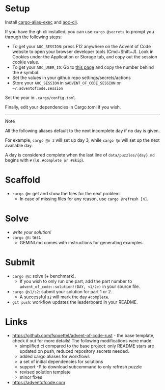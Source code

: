 # Setup

Install [cargo-alias-exec](https://crates.io/crates/cargo-alias-exec) and [aoc-cli](https://crates.io/crates/aoc-cli).

If you have the gh cli installed, you can use `cargo @secrets` to prompt you through the following steps:
- To get your `AOC_SESSION`: press F12 anywhere on the Advent of Code website to open your browser developer tools (Cmd+Shift+J). Look in Cookies under the Application or Storage tab, and copy out the session cookie value.
- To get your `AOC_USER_ID`: Go to [this page](https://adventofcode.com/settings) and copy the number behind the `#` symbol.
- Set the values in your github repo settings/secrets/actions
- Store your `AOC_SESSION` in `$ADVENT_OF_CODE_SESSION` or `~/.adventofcode.session`

Set the year in `.cargo/config.toml`.

Finally, edit your dependencies in Cargo.toml if you wish.

---

>[!NOTE]
> All the following aliases default to the next incomplete day if no day is given.
>
> For example, `cargo @n 3` will set up day 3, while `cargo @n` will set up the next available day.
>
> A day is considered complete when the last line of `data/puzzles/{day}.md` begins with `#` (i.e. `#complete or #skip`).

# Scaffold

- `cargo @n`: get and show the files for the next problem.
	- In case of missing files for any reason, use `cargo @refresh [n]`.

# Solve

- _write your solution!_
- `cargo @t`: test.
	- GEMINI.md comes with instructions for generating examples.

# Submit
- `cargo @s`: solve (+ benchmark).
	- If you wish to only run one part, add the part number to `advent_of_code::solution!(DAY, <1/2>)` in your source file.
- `cargo @s1/s2`: submit your solution for part 1 or 2.
	- A successful `s2` will mark the day `#complete`.
- `git push`: workflow updates the leaderboard in your README.

# Links

- https://github.com/fspoettel/advent-of-code-rust - the base template, check it out for more details! The following modifications were made:
	- simplified ci compared to the base project: only README stars are updated on push, reduced repository secrets needed.
	- added cargo aliases for workflows
	- a set of initial dependencies for solutions
	- support -P to download subcommand to only refresh puzzle
	- revised solution template
	- minor fixes
- https://adventofcode.com
